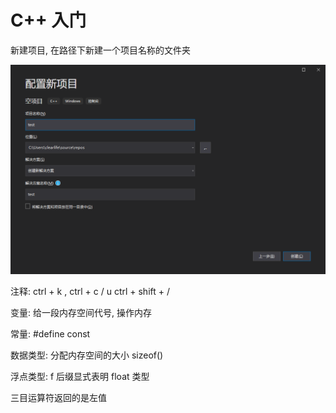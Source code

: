 # C++ 入门



新建项目, 在路径下新建一个项目名称的文件夹

![1](../../image/1.png)



注释: ctrl + k , ctrl + c / u		ctrl + shift + /



变量: 给一段内存空间代号, 操作内存

常量:  #define  	const

数据类型: 分配内存空间的大小  sizeof()

浮点类型: f 后缀显式表明 float 类型

三目运算符返回的是左值

